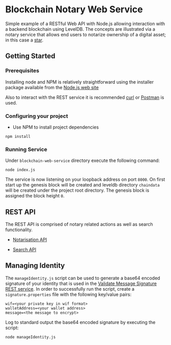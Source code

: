 # Blockchain Notary Web Service

Simple example of a RESTful Web API with Node.js allowing interaction with a backend blockchain using LevelDB.  The concepts are illustrated via a notary service that allows end users to notarize ownership of a digital asset; in this case a [star](https://www.google.com/sky/).

## Getting Started

### Prerequisites

Installing node and NPM is relatively straightforward using the installer package available from the [Node.js web site](https://nodejs.org/en/]) 

Also to interact with the REST service it is recommended [curl](https://github.com/curl/curl) or [Postman](https://www.getpostman.com/) is used. 

### Configuring your project

- Use NPM to install project dependencies

```
npm install
```

### Running Service

Under `blockchain-web-service` directory execute the following command:

```
node index.js
```

The service is now listening on your loopback address on port `8000`.  On first start up the genesis block will be created and leveldb directory `chaindata` will be created under the project root directory.  The genesis block is assigned the block height `0`.  

 

## REST API

The REST API is comprised of notary related actions as well as search functionality.

- [Notarisation API](api/notarisation_api.md)

- [Search API](api/search_api.md)

## Managing Identity

The `manageIdentity.js` script can be used to generate a base64 encoded signature of your identity that is used in the [Validate Message Signature REST service](api/notarisation_api.md).  In order to successfully run the script, create a `signature.properties` file with the following key/value pairs:

```
wif=<your private key in wif format>
walletAddress=<your wallet address>
message=<the message to encrypt>
``` 
Log to standard output the base64 encoded signature by executing the script:

```
node manageIdentity.js
```
